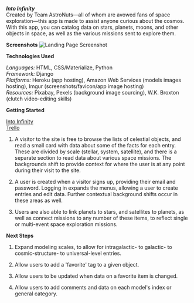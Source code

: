 _**Into Infinity**_<br>
Created by Team AstroNuts—all of whom are avowed fans of space exploration—this app is made to assist anyone curious about the cosmos. With this app, you can catalog data on stars, planets, moons, and other objects in space, as well as the various missions sent to explore them.


**Screenshots**
![Landing Page Screenshot](https://i.imgur.com/aQRG3kY.png)


**Technologies Used**

*Languages:* HTML, CSS/Materialize, Python<br>
*Framework:* Django<br>
*Platforms:* Heroku (app hosting), Amazon Web Services (models images hosting), Imgur (screenshots/favicon/app image hosting)<br>
*Resources:* Pixabay, Pexels (background image sourcing), W.K. Broxton (clutch video-editing skills)<br>

**Getting Started**

[Into Infinity](http://intoinfinity.herokuapp.com "Into Infinity")<br>
[Trello](https://trello.com/b/GESyISPn/space-objects "Trello")<br>

1. A visitor to the site is free to browse the lists of celestial objects, and read a small card with data about some of the facts for each entry. These are divided by scale (stellar, system, satellite), and there is a separate section to read data about various space missions. The backgrounds shift to provide context for where the user is at any point during their visit to the site.

2. A user is created when a visitor signs up, providing their email and password. Logging in expands the menus, allowing a user to create entries and edit data. Further contextual background shifts occur in these areas as well.

3. Users are also able to link planets to stars, and satellites to planets, as well as connect missions to any number of these items, to reflect single or multi-event space exploration missions.


**Next Steps**
1. Expand modeling scales, to allow for intragalactic- to galactic- to cosmic-structure- to universal-level entries.

2. Allow users to add a 'favorite' tag to a given object.

3. Allow users to be updated when data on a favorite item is changed.

4. Allow users to add comments and data on each model's index or general category.
